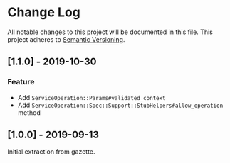 # Change Log
All notable changes to this project will be documented in this file.
This project adheres to [Semantic Versioning](http://semver.org/).

## [1.1.0] - 2019-10-30

### Feature
- Add `ServiceOperation::Params#validated_context`
- Add `ServiceOperation::Spec::Support::StubHelpers#allow_operation` method

## [1.0.0] - 2019-09-13

Initial extraction from gazette.
